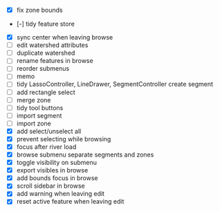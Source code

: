 - [x] fix zone bounds
- [-] tidy feature store
- [x] sync center when leaving browse
- [ ] edit watershed attributes
- [ ] duplicate watershed
- [ ] rename features in browse
- [ ] reorder submenus
- [ ] memo
- [ ] tidy LassoController, LineDrawer, SegmentController create segment
- [ ] add rectangle select
- [ ] merge zone
- [ ] tidy tool buttons
- [ ] import segment
- [ ] import zone
- [x] add select/unselect all
- [x] prevent selecting while browsing
- [x] focus after river load
- [x] browse submenu separate segments and zones
- [x] toggle visibility on submenu
- [x] export visibles in browse
- [x] add bounds focus in browse
- [x] scroll sidebar in browse
- [x] add warning when leaving edit
- [x] reset active feature when leaving edit
